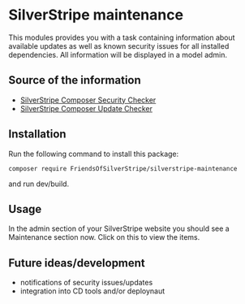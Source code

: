 # SilverStripe maintenance

This modules provides you with a task containing information about available updates as well as known security issues for all installed dependencies. All information will be displayed in a model admin.

## Source of the information

* [SilverStripe Composer Security Checker](https://github.com/spekulatius/silverstripe-composer-security-checker)
* [SilverStripe Composer Update Checker](https://github.com/spekulatius/silverstripe-composer-update-checker)

## Installation

Run the following command to install this package:

   ```
   composer require FriendsOfSilverStripe/silverstripe-maintenance
   ```

and run dev/build.

## Usage

In the admin section of your SilverStripe website you should see a Maintenance section now. Click on this to view the items.

## Future ideas/development

* notifications of security issues/updates
* integration into CD tools and/or deploynaut
